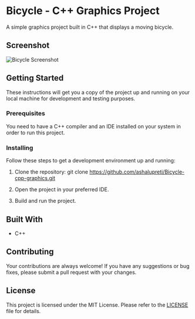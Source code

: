 # Bicycle - C++ Graphics Project

A simple graphics project built in C++ that displays a moving bicycle.

## Screenshot
![Bicycle Screenshot](assets/bicycle.png)

## Getting Started

These instructions will get you a copy of the project up and running on your local machine for development and testing purposes.

### Prerequisites

You need to have a C++ compiler and an IDE installed on your system in order to run this project.

### Installing

Follow these steps to get a development environment up and running:

1. Clone the repository:
git clone https://github.com/ashalupreti/Bicycle-cpp-graphics.git

2. Open the project in your preferred IDE.

3. Build and run the project.

## Built With

- C++

## Contributing

Your contributions are always welcome! If you have any suggestions or bug fixes, please submit a pull request with your changes.

## License

This project is licensed under the MIT License. Please refer to the [LICENSE](LICENSE) file for details.
